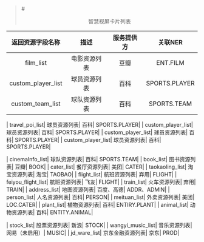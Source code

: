 >#<center>智慧视屏卡片列表<center/>

| 返回资源字段名称 |描述| 服务提供方 | 关联NER |
|:---:|:---:|:---:|:---:|
| film_list| 电影资源列表| 豆瓣| ENT.FILM|
| custom_player_list| 球员资源列表| 百科| SPORTS.PLAYER|
| custom_team_list| 球队资源列表| 百科| SPORTS.TEAM|

| travel_poi_list| 球员资源列表| 百科| SPORTS.PLAYER|
| custom_player_list| 球员资源列表| 百科| SPORTS.PLAYER|
| custom_player_list| 球员资源列表| 百科| SPORTS.PLAYER|
| custom_player_list| 球员资源列表| 百科| SPORTS.PLAYER|





| cinemaInfo_list| 球队资源列表| 百科| SPORTS.TEAM|
| book_list| 图书资源列表| 豆瓣| BOOK|
| cater_list| 餐厅资源列表| 美团| CATER|
| taokaoling_list| 淘宝资源列表| 淘宝| TAOBAO|
| flight_list| 航班资源列表| 弃用| FLIGHT|
| feiyou_flight_list| 航班资源列表| 飞友| FLIGHT|
| train_list| 火车资源列表| 弃用| TRAIN|
| address_list| 地图资源列表| 百度、高德| ADDR、ADMIN|
| person_list| 人名资源列表| 百科| PERSON|
| meituan_list| 外卖资源列表| 美团| LOC.CATER|
| plant_list| 植物资源列表| 百科| ENTIRY.PLANT|
| animal_list| 动物资源列表| 百科| ENTITY.ANIMAL|


| stock_list| 股票资源列表| 新浪| STOCK|
| wangyi_music_list| 音乐资源列表| 网易（未启用）| MUSIC|
| jd_ware_list| 京东金融资源列表| 京东| PROD|
